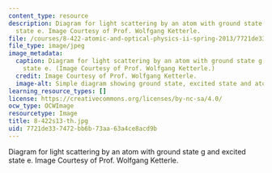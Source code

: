 ```yaml
---
content_type: resource
description: Diagram for light scattering by an atom with ground state g and excited
  state e. Image Courtesy of Prof. Wolfgang Ketterle.
file: /courses/8-422-atomic-and-optical-physics-ii-spring-2013/7721de337472bb6b73aa63a4ce8acd9b_8-422s13-th.jpg
file_type: image/jpeg
image_metadata:
  caption: Diagram for light scattering by an atom with ground state g and excited
    state e. (Image Courtesy of Prof. Wolfgang Ketterle.)
  credit: Image Courtesy of Prof. Wolfgang Ketterle.
  image-alt: Simple diagram showing ground state, excited state and atom moving.
learning_resource_types: []
license: https://creativecommons.org/licenses/by-nc-sa/4.0/
ocw_type: OCWImage
resourcetype: Image
title: 8-422s13-th.jpg
uid: 7721de33-7472-bb6b-73aa-63a4ce8acd9b
---
```

Diagram for light scattering by an atom with ground state g and excited state e. Image Courtesy of Prof. Wolfgang Ketterle.